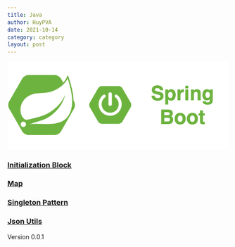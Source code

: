 ```yaml
---
title: Java
author: HuyPVA
date: 2021-10-14
category: category
layout: post
---
```


<div align="center">
    <img src="../assets/images/spring_boot_icon.png"/>
</div>

### [Initialization Block](../java/initialization-block)

### [Map](https://huypva.github.io/code-by-example-site/java/map)

### [Singleton Pattern](./java/singleton-attern)

### [Json Utils](./java/java-json-utils)

Version 0.0.1